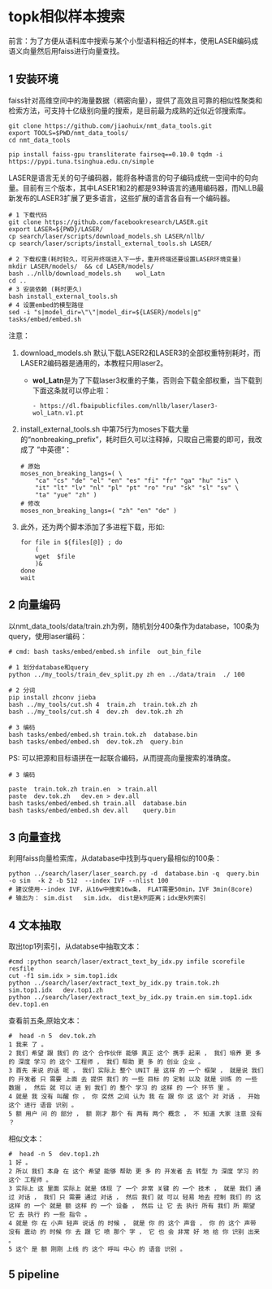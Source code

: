 # topk相似样本搜索

前言：为了方便从语料库中搜索与某个小型语料相近的样本，使用LASER编码成语义向量然后用faiss进行向量查找。

## 1 安装环境

faiss针对高维空间中的海量数据（稠密向量），提供了高效且可靠的相似性聚类和检索方法，可支持十亿级别向量的搜索，是目前最为成熟的近似近邻搜索库。

```shell
git clone https://github.com/jiaohuix/nmt_data_tools.git
export TOOLS=$PWD/nmt_data_tools/
cd nmt_data_tools

pip install faiss-gpu transliterate fairseq==0.10.0 tqdm -i https://pypi.tuna.tsinghua.edu.cn/simple
```

​		LASER是语言无关的句子编码器，能将各种语言的句子编码成统一空间中的句向量。目前有三个版本，其中LASER1和2的都是93种语言的通用编码器，而NLLB最新发布的LASER3扩展了更多语言，这些扩展的语言各自有一个编码器。

```shell
# 1 下载代码
git clone https://github.com/facebookresearch/LASER.git
export LASER=${PWD}/LASER/
cp search/laser/scripts/download_models.sh LASER/nllb/
cp search/laser/scripts/install_external_tools.sh LASER/

# 2 下载权重(耗时较久，可另开终端进入下一步，重开终端还要设置LASER环境变量)
mkdir LASER/models/  && cd LASER/models/
bash ../nllb/download_models.sh    wol_Latn 
cd ..
# 3 安装依赖 (耗时更久)
bash install_external_tools.sh 
# 4 设置embed的模型路径
sed -i "s|model_dir=\"\"|model_dir=${LASER}/models|g"  tasks/embed/embed.sh 
```

注意：

1. download_models.sh 默认下载LASER2和LASER3的全部权重特别耗时，而LASER2编码器是通用的，本教程只用laser2。

   - **wol_Latn**是为了下载laser3权重的子集，否则会下载全部权重，当下载到下面这条就可以停止啦：

     ```shell
     - https://dl.fbaipublicfiles.com/nllb/laser/laser3-wol_Latn.v1.pt
     ```

2. install_external_tools.sh 中第75行为moses下载大量的“nonbreaking_prefix”，耗时巨久可以注释掉，只取自己需要的即可，我改成了 ”中英德”：

   ```shell
   # 原始
   moses_non_breaking_langs=( \
       "ca" "cs" "de" "el" "en" "es" "fi" "fr" "ga" "hu" "is" \
       "it" "lt" "lv" "nl" "pl" "pt" "ro" "ru" "sk" "sl" "sv" \
       "ta" "yue" "zh" )
   # 修改
   moses_non_breaking_langs=( "zh" "en" "de" )
   ```

3. 此外，还为两个脚本添加了多进程下载，形如:

   ```shell
   for file in ${files[@]} ; do
       (
       wget  $file
       )&
   done
   wait
   ```



## 2 向量编码

以nmt_data_tools/data/train.zh为例，随机划分400条作为database，100条为query，使用laser编码：


```shell
# cmd: bash tasks/embed/embed.sh infile  out_bin_file

# 1 划分database和query
python ../my_tools/train_dev_split.py zh en ../data/train  ./ 100

# 2 分词
pip install zhconv jieba
bash ../my_tools/cut.sh 4  train.zh  train.tok.zh zh
bash ../my_tools/cut.sh 4  dev.zh  dev.tok.zh zh

# 3 编码
bash tasks/embed/embed.sh train.tok.zh  database.bin
bash tasks/embed/embed.sh  dev.tok.zh  query.bin
```

PS: 可以把源和目标语拼在一起联合编码，从而提高向量搜索的准确度。
```
# 3 编码

paste  train.tok.zh train.en  > train.all
paste  dev.tok.zh   dev.en > dev.all
bash tasks/embed/embed.sh train.all  database.bin
bash tasks/embed/embed.sh dev.all    query.bin
```

## 3 向量查找

利用faiss向量检索库，从database中找到与query最相似的100条：

```shell
python ../search/laser/laser_search.py -d  database.bin -q  query.bin -o sim  -k 2 -b 512  --index IVF --nlist 100  
# 建议使用--index IVF，从16w中搜索16w条， FLAT需要50min，IVF 3min(8core)
# 输出为： sim.dist   sim.idx， dist是k列距离；idx是k列索引
```

## 4 文本抽取

取出top1列索引，从databse中抽取文本：

```shell
#cmd :python search/laser/extract_text_by_idx.py infile scorefile resfile
cut -f1 sim.idx > sim.top1.idx
python ../search/laser/extract_text_by_idx.py train.tok.zh sim.top1.idx   dev.top1.zh
python ../search/laser/extract_text_by_idx.py train.en sim.top1.idx   dev.top1.en
```

查看前五条,原始文本：

```shell
#  head -n 5  dev.tok.zh 
1 我来 了 。
2 我们 希望 跟 我们 的 这个 合作伙伴 能够 真正 这个 携手 起来 ， 我们 培养 更 多 的 深度 学习 的 这个 工程师 ， 我们 帮助 更 多 的 创业 企业 。
3 首先 来说 的话 呢 ， 我们 实际上 整个 UNIT 是 这样 的 一个 框架 ， 就是说 我们 的 开发者 只 需要 上面 去 提供 我们 的 一些 目标 的 定制 以及 就是 训练 的 一些 数据 ， 然后 就 可以 进 到 我们 的 整个 学习 的 这样 的 一个 环节 里 。
4 就是 我 没有 叫醒 你 ， 你 突然 之间 认为 我 在 跟 你 这 这个 对 对话 ， 开始 这个 进行 语音 识别 。
5 额 用户 问 的 部分 ， 额 刚才 那个 有 两有 两个 概念 ， 不 知道 大家 注意 没有 ？
```

相似文本：

```shell
#  head -n 5  dev.top1.zh 
1 好 。
2 所以 我们 本身 在 这个 希望 能够 帮助 更 多 的 开发者 去 转型 为 深度 学习 的 这个 工程师 。
3 实际上 这 里面 实际上 就是 体现 了 一个 非常 关键 的 一个 技术 ， 就是 我们 通过 对话 ， 我们 只 需要 通过 对话 ， 然后 我们 就 可以 轻易 地去 控制 我们 的 这 这样 的 一个 就是 额 这样 的 一个 设备 ， 然后 让 它 去 执行 所有 我们 所 期望 它 去 执行 的 一些 指令 。
4 就是 你 在 小声 轻声 说话 的 时候 ， 就是 你 的 这个 声音 ， 你 的 这个 声带 没有 震动 的 时候 你 去 跟 它 喷 那个 字 ， 它 也 会 非常 好 地 给 你 识别 出来 。
5 这个 是 额 刚刚 上线 的 这个 呼叫 中心 的 语音 识别 。
```



## 5 pipeline

